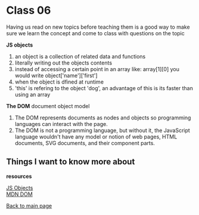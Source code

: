 # Class 06

Having us read on new topics before teaching them is a good way to make sure we learn the concept and come to class with questions on the topic 

**JS objects**

1. an object is a collection of related data and functions
2. literally writing out the objects contents
3. instead of accessing a certain point in an array like: array[1][0] you would write object['name']['first']
4. when the object is dfined at runtime
5. 'this' is refering to the object 'dog', an advantage of this is its faster than using an array

**The DOM**
document object model
1. The DOM represents documents as nodes and objects so programming languages can interact with the page.
2. The DOM is not a programming language, but without it, the JavaScript language wouldn't have any model or notion of web pages, HTML documents, SVG documents, and their component parts.

## Things I want to know more about

**resources**

[JS Objects](https://developer.mozilla.org/en-US/docs/Learn/JavaScript/Objects/Basics)<br>
[MDN DOM](https://developer.mozilla.org/en-US/docs/Web/API/Document_Object_Model/Introduction)

[Back to main page](https://vadengrey.github.io/reading-notes/)